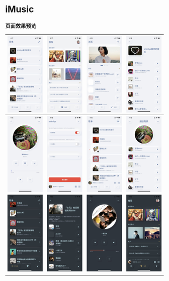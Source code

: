 # iMusic

### 页面效果预览

|              ![](./imgs/IMG_1557.jpg)               |              ![](./imgs/IMG_1558.jpg)               |              ![](./imgs/IMG_1559.jpg)               |              ![](./imgs/IMG_1560.jpg)               |
| :-------------------------------------------------: | :-------------------------------------------------: | :-------------------------------------------------: | :-------------------------------------------------: |
|              ![](./imgs/IMG_1561.jpg)               |              ![](./imgs/IMG_1562.jpg)               |              ![](./imgs/IMG_1563.jpg)               |              ![](./imgs/IMG_1564.jpg)               |
| <img src="./imgs/IMG_1567.jpg" style="zoom:50%;" /> | <img src="./imgs/IMG_1568.jpg" style="zoom:50%;" /> | <img src="./imgs/IMG_1570.jpg" style="zoom:50%;" /> | <img src="./imgs/IMG_1571.jpg" style="zoom:50%;" /> |
|                                                     |                                                     |                                                     |                                                     |

